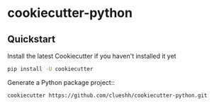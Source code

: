 # cookiecutter-python

## Quickstart

Install the latest Cookiecutter if you haven't installed it yet

```bash
pip install -U cookiecutter
```

Generate a Python package project::

```bash
cookiecutter https://github.com/clueshh/cookiecutter-python.git
```
